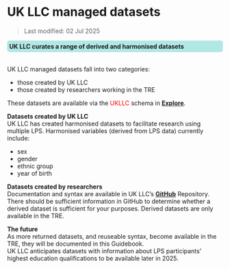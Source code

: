 # UK LLC managed datasets

>Last modified: 02 Jul 2025
<div style="background-color: rgba(0, 178, 169, 0.3); padding: 5px; border-radius: 5px;"><strong>UK LLC curates a range of derived and harmonised datasets</strong></div>  
<br>

UK LLC managed datasets fall into two categories:  
* those created by UK LLC
* those created by researchers working in the TRE  

These datasets are available via the <span style="color:red">UKLLC</span> schema in [**Explore**](https://explore.ukllc.ac.uk/).

**Datasets created by UK LLC**  
UK LLC has created harmonised datasets to facilitate research using multiple LPS. Harmonised variables (derived from LPS data) currently include:
* sex
* gender
* ethnic group
* year of birth  


**Datasets created by researchers**  
Documentation and syntax are available in UK LLC’s [**GitHub**](https://github.com/UKLLC/) Repository.  There should be sufficient information in GitHub to determine whether a derived dataset is sufficient for your purposes.  Derived datasets are only available in the TRE. 


**The future**  
As more returned datasets, and reuseable syntax, become available in the TRE, they will be documented in this Guidebook.  
UK LLC anticipates datasets with information about LPS participants' highest education qualifications to be available later in 2025.
